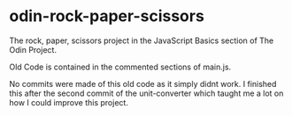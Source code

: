 # odin-rock-paper-scissors
The rock, paper, scissors project in the JavaScript Basics section of The Odin Project.

Old Code is contained in the commented sections of main.js.

No commits were made of this old code as it simply didnt work. I finished this after the second commit of the unit-converter which taught me a lot on how I could improve this project.